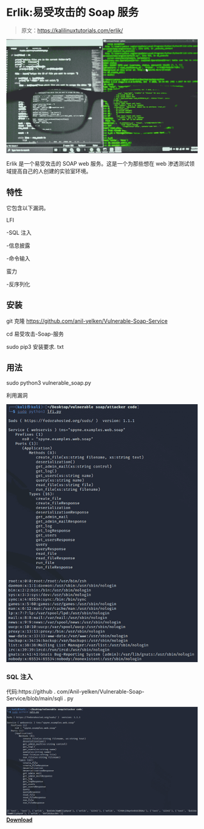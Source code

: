 # Erlik:易受攻击的 Soap 服务

> 原文：<https://kalilinuxtutorials.com/erlik/>

[![](img/b67f70a6c0c20fd4ca9a50478900df57.png)](https://blogger.googleusercontent.com/img/b/R29vZ2xl/AVvXsEhaW2Nr2MFp7LD8Kh3qePNkJfrhjLHSxtJgn_K3Z42G9fxr57zSDe6wkEBWktDn68nlJlIJQxWwlE3HdB8c-su_QijC0tfBRunOvxckBHhYj6DT_MhYRjTcBOxbCmzp8xQbdDoYUL1_1FL_CZyliUilYN_UFAO8q41omlLrC3Ex5ShV2Kt-rYDd3dE6/s1200/0_uzD4sttyo9HZb8ve.jpeg)

Erlik 是一个易受攻击的 SOAP web 服务。这是一个为那些想在 web 渗透测试领域提高自己的人创建的实验室环境。

## 特性

它包含以下漏洞。

LFI

-SQL 注入

-信息披露

-命令输入

蛮力

-反序列化

## 安装

git 克隆 https://github.com/anil-yelken/Vulnerable-Soap-Service

cd 易受攻击-Soap-服务

sudo pip3 安装要求. txt

## 用法

sudo python3 vulnerable_soap.py

利用漏洞

![](img/3357aa04c8dfdc112e5890deed909975.png)

### SQL 注入

代码:https://github . com/Anil-yelken/Vulnerable-Soap-Service/blob/main/sqli . py

![](img/c3ee0e0546378bf266134872631074ca.png)[**Download**](https://github.com/anil-yelken/Vulnerable-Soap-Service)